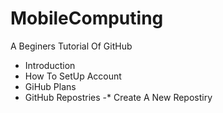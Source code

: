 # MobileComputing
A Beginers Tutorial Of GitHub

- Introduction
- How To SetUp Account
- GiHub Plans
- GitHub Repostries
-* Create A New Repostiry
